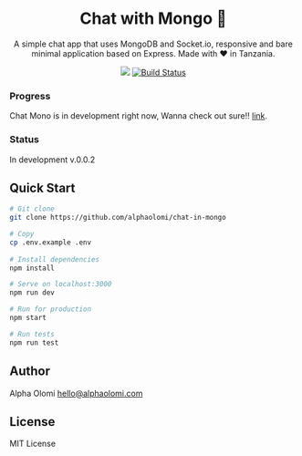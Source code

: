 <h1 align="center">Chat with Mongo 💬</h1>
<p align="center">A simple chat app that uses MongoDB and Socket.io, responsive and bare minimal application based on Express. Made with ❤️ in Tanzania.</p>


<p align="center">
  <a href="#"><img src="https://img.shields.io/badge/Maintained%3F-yes-green.svg"></a>
  <a href="#"><img src="https://travis-ci.com/alphaolomi/todo-in-vue.svg?branch=master" alt="Build Status"></a>
</p>

###  Progress

Chat Mono is in development right now, Wanna check out sure!! [link]().

### Status

In development v.0.0.2

## Quick Start

```bash
# Git clone
git clone https://github.com/alphaolomi/chat-in-mongo

# Copy 
cp .env.example .env
 
# Install dependencies
npm install

# Serve on localhost:3000
npm run dev

# Run for production
npm start

# Run tests
npm run test
```

## Author

Alpha Olomi [hello@alphaolomi.com](mailto:hello@alphaolomi.com)

## License
MIT License
